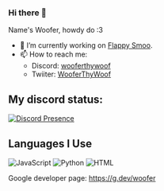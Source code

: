 ### Hi there 👋

Name's Woofer, howdy do :3 

- 🔭 I’m currently working on <a href="https://github.com/WooferTheWoof/Flappy-Smoo">Flappy Smoo</a>.
- 📫 How to reach me:
  - Discord: <a href="https://discord.com/users/570661577041379358">wooferthywoof</a>
  - Twiiter: <a href="https://x.com/WooferThyWoof">WooferThyWoof</a>
 
## My discord status:

<!-- old discod: [![Discord Presence](https://lanyard-profile-readme.vercel.app/api/740965195496816721)](https://discord.com/users/570661577041379358)-->
[![Discord Presence](https://lanyard-profile-readme.vercel.app/api/570661577041379358)](https://discord.com/users/570661577041379358)

## Languages I Use
![JavaScript](https://img.shields.io/badge/JavaScript-f1e05a?style=for-the-badge&logo=javascript&logoColor=black)
![Python](https://img.shields.io/badge/Python-3572A5?style=for-the-badge&logo=python&logoColor=white)
![HTML](https://img.shields.io/badge/HTML-e34c26?style=for-the-badge&logo=html5&logoColor=white)


Google developer page: <a href="https://g.dev/woofer">https://g.dev/woofer</a>
